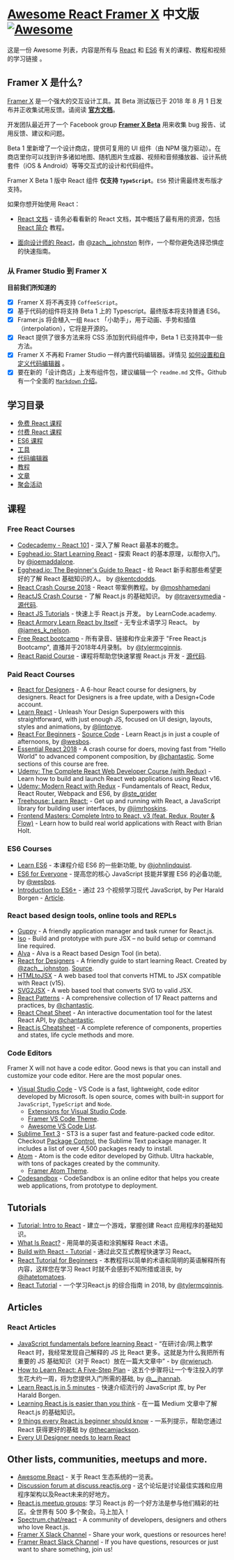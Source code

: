 # [Awesome React Framer X](https://github.com/davo/awesome-react-framer-x) 中文版 [![Awesome](https://awesome.re/badge-flat.svg)](https://awesome.re)

这是一份 Awesome 列表，内容是所有与 [React](https://reactjs.org/) 和 [ES6](https://tc39.github.io/ecma262/) 有关的课程、教程和视频的学习链接 。

## Framer X 是什么?

[Framer X](https://framer.com/x) 是一个强大的交互设计工具。其 Beta 测试版已于 2018 年 8 月 1 日发布并正收集试用反馈。请阅读 **[官方文档](https://framer.gitbook.io/framer/)**。

开发团队最近开了一个 Facebook group **[Framer X Beta](https://www.facebook.com/groups/framer.x.feedback/)** 用来收集 bug 报告、试用反馈、建议和问题。

Beta 1 里新增了一个设计商店，提供可复用的 UI 组件（由 NPM 强力驱动）。在商店里你可以找到许多诸如地图、随机图片生成器、视频和音频播放器、设计系统套件（iOS & Android）等等交互式的设计和代码组件。

Framer X Beta 1 版中 React 组件 **仅支持 `TypeScript`**。`ES6` 预计需最终发布版才支持。

如果你想开始使用 React：

-   [React 文档](https://reactjs.org/docs/getting-started.html) - 请务必看看新的 React 文档，其中概括了最有用的资源，包括 [React 简介](https://reactjs.org/tutorial/tutorial.html) 教程。

-   [面向设计师的 React](http://reactfordesigners.com/)，由 [@zach\_\_johnston](https://twitter.com/zach__johnston) 制作，一个帮你避免选择恐惧症的快速指南。

### 从 Framer Studio 到 Framer X

<b>目前我们所知道的</b>
-   [x] Framer X 将不再支持 `CoffeeScript`。
-   [x] 基于代码的组件将支持 Beta 1 上的 Typescript。最终版本将支持普通 ES6。
-   [x] Framer.js 将会植入一组 `React` 「小助手」，用于动画、手势和插值（interpolation），它将是开源的。
-   [x] React 提供了很多方法来将 CSS 添加到代码组件中，Beta 1 已支持其中一些方法。
-   [x] Framer X 不再和 Framer Studio 一样内置代码编辑器。详情见 [如何设置和自定义代码编辑器](https://github.com/framer/FramerXDocs/tree/688689a9ac4f47d06eb9e17a32bb7aab6666eca4/application#setup-and-workflow) 。
-   [x] 要在新的「设计商店」上发布组件包，建议编辑一个 `readme.md` 文件。Github 有一个全面的 [ `Markdown` 介绍](https://guides.github.com/features/mastering-markdown/)。

## 学习目录

-   [免费 React 课程](#free-react-courses)
-   [付费 React 课程](#paid-react-courses)
-   [ES6 课程](#es6-courses)
-   [工具](#react-based-design-tools-online-tools-and-repls)
-   [代码编辑器](#code-editors)
-   [教程](#tutorials)
-   [文章](#articles)
-   [聚会活动](#other-lists-communities-meetups-and-more)


## 课程

### Free React Courses

-   [Codecademy - React 101](https://www.codecademy.com/learn/react-101) - 深入了解 React 最基本的概念。
-   [Egghead.io: Start Learning React](https://egghead.io/courses/start-learning-react) - 探索 React 的基本原理，以帮你入门。 by [@joemaddalone](https://twitter.com/joemaddalone).
-   [Egghead.io: The Beginner's Guide to React](https://egghead.io/courses/the-beginner-s-guide-to-react) - 给 React 新手和那些希望更好的了解 React 基础知识的人。 by [@kentcdodds](https://twitter.com/kentcdodds).
-   [React Crash Course 2018](https://www.youtube.com/watch?v=Ke90Tje7VS0) - React 带案例教程。by [@moshhamedani](http://www.twitter.com/moshhamedani)
-   [ReactJS Crash Course](https://youtu.be/A71aqufiNtQ) - 了解 React.js 的基础知识。 by [@traversymedia](https://twitter.com/traversymedia) - [源代码](https://github.com/bradtraversy/projectmanager).
-   [React JS Tutorials](https://www.youtube.com/playlist?list=PLoYCgNOIyGABj2GQSlDRjgvXtqfDxKm5b) - 快速上手 React.js 开发。 by LearnCode.academy.
-   [React Armory Learn React by Itself](https://reactarmory.com/guides/learn-react-by-itself) - 无专业术语学习 React。 by [@james_k_nelson](https://twitter.com/james_k_nelson).
-   [Free React bootcamp](https://tylermcginnis.com/free-react-bootcamp/) - 所有录音、链接和作业来源于 "Free React.js Bootcamp", 直播并于2018年4月录制。 by [@tylermcginnis](https://twitter.com/tylermcginnis).
-   [React Rapid Course](https://www.youtube.com/watch?v=MhkGQAoc7bc&list=PLoYCgNOIyGABj2GQSlDRjgvXtqfDxKm5b) - 课程将帮助您快速掌握 React.js 开发 - [源代码](https://github.com/learncodeacademy/react-js-tutorials).

### Paid React Courses

-   [React for Designers](https://designcode.io/react) - A 6-hour React course for designers, by designers. React for Designers is a free update, with a Design+Code account.
-   [Learn React](https://learnreact.design/) - Unleash Your Design Superpowers with this straightforward, with just enough JS, focused on UI design, layouts, styles and animations, by [@lintonye](https://twitter.com/lintonye).
-   [React For Beginners](https://reactforbeginners.com/) - [Source Code](https://github.com/wesbos/React-For-Beginners-Starter-Files) - Learn React.js in just a couple of afternoons, by [@wesbos](https://twitter.com/wesbos).
-   [Essential React 2018](https://learnreact.com/lessons/2018-essential-react-1-overview) - A crash course for doers, moving fast from "Hello World" to advanced component composition, by [@chantastic](https://twitter.com/chantastic). Some sections of this course are free.
-   [Udemy: The Complete React Web Developer Course (with Redux)](https://www.udemy.com/react-2nd-edition/) - Learn how to build and launch React web applications using React v16.
-   [Udemy: Modern React with Redux](https://www.udemy.com/react-redux/) - Fundamentals of React, Redux, React Router, Webpack and ES6, by [@ste_grider](https://twitter.com/ste_grider)
-   [Treehouse: Learn React:](https://teamtreehouse.com/tracks/learn-react) - Get up and running with React, a JavaScript library for building user interfaces, by [@jimrhoskins](https://twitter.com/jimrhoskins).
-   [Frontend Masters: Complete Intro to React, v3 (feat. Redux, Router & Flow)](https://frontendmasters.com/courses/react/) - Learn how to build real world applications with React with Brian Holt.

### ES6 Courses

-   [Learn ES6](https://egghead.io/courses/learn-es6-ecmascript-2015) - 本课程介绍 ES6 的一些新功能, by [@johnlindquist](https://twitter.com/johnlindquist).
-   [ES6 for Everyone](https://es6.io/) - 提高您的核心 JavaScript 技能并掌握 ES6 的必备功能, by [@wesbos](https://twitter.com/wesbos).
-   [Introduction to ES6+](https://scrimba.com/g/gintrotoes6) - 通过 23 个视频学习现代 JavaScript, by Per Harald Borgen - [Article](https://medium.freecodecamp.org/want-to-learn-es6-take-this-free-23-part-course-and-become-a-javascript-ninja-55002db1ff74).

### React based design tools, online tools and REPLs

-   [Guppy](https://github.com/joshwcomeau/guppy) - A friendly application manager and task runner for React.js.
-   [Iso](https://compositor.io/iso/) - Build and prototype with pure JSX – no build setup or command line required.
-   [Alva](https://github.com/meetalva/alva) - Alva is a React based Design Tool (in beta).
-   [React for Designers](http://reactfordesigners.com/) - A friendly guide to start learning React. Created by [@zach\_\_johnston](https://twitter.com/zach__johnston). [Source](https://github.com/zachj0hnston/reactfordesignersdotcom).
-   [HTMLtoJSX](https://magic.reactjs.net/htmltojsx.htm) - A web based tool that converts HTML to JSX compatible with React (v15).
-   [SVG2JSX](https://svg2jsx.herokuapp.com/) - A web based tool that converts SVG to valid JSX.
-   [React Patterns](https://reactpatterns.com/) - A comprehensive collection of 17 React patterns and practices, by [@chantastic](https://twitter.com/chantastic).
-   [React Cheat Sheet](https://reactcheatsheet.com/) - An interactive documentation tool for the latest React API, by [@chantastic](https://twitter.com/chantastic).
-   [React.js Cheatsheet](https://devhints.io/react) - A complete reference of components, properties and states, life cycle methods and more.

### Code Editors

Framer X will not have a code editor. Good news is that you can install and customize your code editor. Here are the most popular ones.

-   [Visual Studio Code](https://code.visualstudio.com/download) - VS Code is a fast, lightweight, code editor developed by Microsoft. Is open source, comes with built-in support for `JavaScript`, `TypeScript` and `Node`.
    -   [Extensions for Visual Studio Code](https://marketplace.visualstudio.com/search?term=React&target=VSCode&category=All%20categories&sortBy=Relevance).
    -   [Framer VS Code Theme](https://github.com/framer/syntax-vsc).
    -   [Awesome VS Code List](https://github.com/viatsko/awesome-vscode).
-   [Sublime Text 3](https://www.sublimetext.com/3) - ST3 is a super fast and feature-packed code editor. Checkout [Package Control](https://packagecontrol.io/), the Sublime Text package manager. It includes a list of over 4,500 packages ready to install.
-   [Atom](https://atom.io/) - Atom is the code editor developed by Github. Ultra hackable, with tons of packages created by the community.
    -   [Framer Atom Theme](https://github.com/framer/syntax-atom).
-   [Codesandbox](https://codesandbox.io/dashboard) - CodeSandbox is an online editor that helps you create web applications, from prototype to deployment.

## Tutorials

-   [Tutorial: Intro to React](https://reactjs.org/tutorial/tutorial.html) - 建立一个游戏，掌握创建 React 应用程序的基础知识。
-   [What Is React?](https://learnreact.design/2017/06/08/what-is-react/) - 用简单的英语和涂鸦解释 React 术语。
-   [Build with React - Tutorial](http://buildwithreact.com/tutorial) - 通过此交互式教程快速学习 React。
-   [React Tutorial for Beginners](https://ihatetomatoes.net/react-tutorial-for-beginners/) - 本教程将以简单的术语和简明的英语解释所有内容，这样您在学习 React 时就不会感到不知所措或沮丧, by [@ihatetomatoes](https://twitter.com/ihatetomatoes).
-   [React Tutorial](https://tylermcginnis.com/reactjs-tutorial-a-comprehensive-guide-to-building-apps-with-react/) - 一个学习React.js 的综合指南 in 2018, by [@tylermcginnis](https://twitter.com/tylermcginnis).

## Articles

### React Articles

-   [JavaScript fundamentals before learning React](https://www.robinwieruch.de/javascript-fundamentals-react-requirements/) - “在研讨会/网上教学 React 时，我经常发现自己解释的 JS 比 React 更多。这就是为什么我把所有重要的 JS 基础知识（对于 React）放在一篇大文章中” - by [@rwieruch](https://twitter.com/rwieruch).
-   [How to Learn React: A Five-Step Plan](https://www.lullabot.com/articles/how-to-learn-react) - 这五个步骤将让一个专注投入的学生花大约一周，将为您提供入门所需的基础, by [@\_\_jhannah](https://twitter.com/__jhannah).
-   [Learn React.js in 5 minutes](https://medium.freecodecamp.org/learn-react-js-in-5-minutes-526472d292f4) - 快速介绍流行的 JavaScript 库, by Per Harald Borgen.
-   [Learning React.js is easier than you think](https://edgecoders.com/learning-react-js-is-easier-than-you-think-fbd6dc4d935a) - 在一篇 Medium 文章中了解 React.js 的基础知识。
-   [9 things every React.js beginner should know](https://camjackson.net/post/9-things-every-reactjs-beginner-should-know) - 一系列提示，帮助您通过 React 获得更好的基础 by [@thecamjackson](https://twitter.com/thecamjackson).
-   [Every UI Designer needs to learn React](https://blog.continuum.cl/every-ui-designer-needs-to-learn-react-heres-why-f2b8c2ff2c86)

## Other lists, communities, meetups and more.

-   [Awesome React](https://github.com/enaqx/awesome-react) - 关于 React 生态系统的一览表。
-   [Discussion forum at discuss.reactjs.org](https://discuss.reactjs.org/) - 这个论坛是讨论最佳实践和应用程序架构以及React未来的好地方。
-   [React.js meetup groups](https://www.meetup.com/topics/reactjs/): 学习 React.js 的一个好方法是参与他们精彩的社区。全世界有 500 多个聚会。马上加入！
-   [Spectrum.chat/react](https://spectrum.chat/react) - A community of developers, designers and others who love React.js.
-   [Framer X Slack Channel](https://framer.slack.com/app_redirect?channel=framer-x) - Share your work, questions or resources here!
-   [Framer React Slack Channel](https://framer.slack.com/app_redirect?channel=react) - If you have questions, resources or just want to share something, join us!
